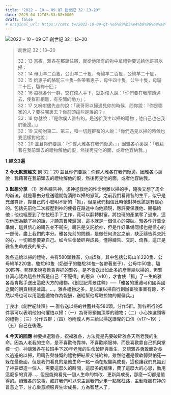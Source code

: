 ```yaml
---
title: "2022 – 10 – 09 QT 創世記 32：13~20"
date: 2025-04-12T03:53:08+0800
draft: false
# original_url: https://cmtc.tw/2022-10-09-qt-%e5%89%b5%e4%b8%96%e8%a8%98-32%ef%bc%9a1320
---
```


![2022 – 10 – 09 QT 創世記 32：13\~20](/images/qt.jpg  "2022 – 10 – 09 QT 創世記 32：13\~20")

> 創世記 32：13\~20
>
> 32：13 當夜，雅各在那裏住宿，就從他所有的物中拿禮物要送給他哥哥以掃：  
> 32：14 母山羊二百隻，公山羊二十隻，母綿羊二百隻，公綿羊二十隻，  
> 32：15 奶崽子的駱駝三十隻─各帶著崽子，母牛四十隻，公牛十隻，母驢二十匹，驢駒十匹；  
> 32：16 每樣各分一群，交在僕人手下，就對僕人說：「你們要在我前頭過去，使群群相離，有空閒的地方」；  
> 32：17 又吩咐儘先走的說：「我哥哥以掃遇見你的時候，問你說：『你是哪家的人？要往哪裏去？你前頭這些是誰的？』  
> 32：18 你就說：『是你僕人雅各的，是送給我主以掃的禮物；他自己也在我們後邊。』」  
> 32：19 又吩咐第二、第三，和一切趕群畜的人說：「你們遇見以掃的時候也要這樣對他說；  
> 32：20 並且你們要說：『你僕人雅各在我們後邊。』」因雅各心裏說：「我藉著在我前頭去的禮物解他的恨，然後再見他的面，或者他容納我。」

**1.經文3遍**

**2.今天默想經文**
創 32：20 並且你們要說：你僕人雅各在我們後邊。因雅各心裏說：我藉著在我前頭去的禮物解他的恨，然後再見他的面，或者他容納我。

**3.默想分享**
（1）雅各禱告神，求神拯救他的性命脫離以掃的手，隨後又想了周全的辦法，就是藉由分批送禮期能消除以掃的怒氣。之前我們看雅各的生平，似乎是充滿算計，靠自己的小聰明不斷的「抓」，但是我們相信此時他對神應該是有信心的。包括先前他二次經歷到神的使者在路途中向他顯現，應許要保護他、賜福給他；他也經歷到了在拉班手下工作，竟可以翻轉財富，將拉班的產業奪了過來。這次他因為聽了神的話，才願意冒死歸回，這本就是一個信心的突破。雅各作好萬全準備，這與信心的禱告並不衝突，禱告是交託給神，但是作好準備同樣也是信心的一部份，盡上我們的本分。雅各先前的問題，是做任何決定之前，缺乏禱告與交託的心，一切都想要靠自己。如今生命破碎與成長，懂得禱告、交託、倚靠，這正是雅各生命成長的果子。

雅各送給以掃的禮物，共有580頭牲畜，分成5群。其中包括公母山羊220隻、公母綿羊220隻、駱駝60隻（奶崽子的駱駝30隻─各帶著崽子）、公母牛50隻、驢30匹等。照理來說喜歡貪與抓的雅各，是不會送出如此多的產業給以掃的，但雅各真心認為這些牲畜是自己「不配得」的恩典（v10），才會使「抓」了一生的雅各竟肯鬆手送出這麼大方的禮物。《創世記背景註釋》──「雅各的重禮可和國與國之間的朝貢相提並論。…，雅各禮物之多，足以讓以掃自行創辦畜牧事業有餘，不然以掃也可以用這些禮物作為報酬，送給幫他奪取掠物的僱傭兵。」

丁良才《創世紀註釋》— 雅各送以掃的牲蓄共有580頭，分作5群。雅各所行的5件事可以表明他如何懼怕以掃：（一）為哥哥預備頂厚的禮物；（二）小心揀選頭等的禮物；（三）分作五群；（四）吩咐僕人再三給以掃送謙卑的口信（v17～19）；（五）自己在後邊。

**4.今天的回應**
神要揀選雅各，祝福雅各，方法竟是先要破碎雅各天然老我的生命。因為人老我的生命，是不喜歡倚靠神，不喜歡順服神，而是喜歡靠自己抓與掌控一切。神讓雅各在拉班手下20年老我的生命破碎與重生，又讓雅各勇敢面對長久逃避的以掃，用禱告與慷慨的禮物把結果交託給神。雖然他還是很軟弱與怕死—躲在最後面，但是我們看見的是他生命一點一滴在蛻變與成長。這也讓我們見識到了神要塑造一個人，需要這麼久的時間，這麼多的舖陳，費了這麼大的心思，動用這麼多的資源…，但是能夠看見一個人生命的悔改、更新與成長，那麼一切都是值得的。讀雅各的故事，或許我們可以求主讓我們少走一點冤枉路，主動降服在神的旨意之下，甘心樂意順服與生命成長，方為智慧人了。
